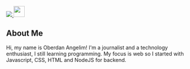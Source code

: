 <div>
    <a target='_blank' href="https://twitter.com/oberudan">
        <img src="https://img.shields.io/badge/Twitter-1DA1F2?style=for-the-badge&logo=twitter&logoColor=white">
    </a>
    <a target='_blank' href="https://www.instagram.com/oberdangelim/">
        <img src="https://cdn-icons-png.flaticon.com/512/1051/1051364.png?w=740&t=st=1649270025~exp=1649270625~hmac=0d2bc5c784e0193b0c5c8b7933f6e2f5cc4d6432a112dd0a6b90ba42e3724552" width="30" height="30">
    </a>
</div>

 ## About Me
Hi, my name is Oberdan Angelim! I'm a journalist and a technology enthusiast, I still learning programming.
My focus is web so I started with Javascript, CSS, HTML and NodeJS for backend.
